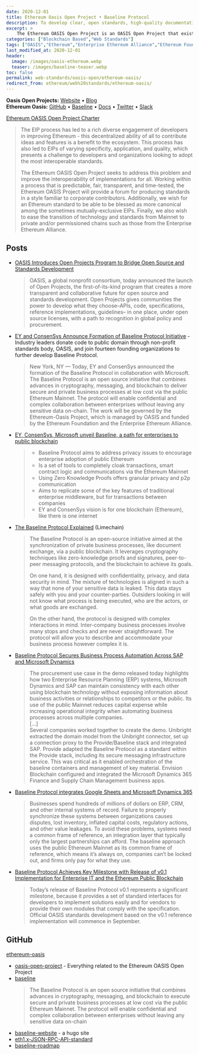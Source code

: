 ```yaml
---
date: 2020-12-01
title: Ethereum Oasis Open Project • Baseline Protocol
description: To develop clear, open standards, high-quality documentation, and shared test suites that facilitate new features and enhancements to the Ethereum protocol.
excerpt: >
    The Ethereum OASIS Open Project is an OASIS Open Project that exists to provide a neutral forum for diverse stakeholders to create high-quality specifications that facilitate Ethereum’s longevity, interoperability, and ease of integration. The Ethereum OASIS Project intends to develop clear, open standards, high-quality documentation, and shared test suites that facilitate new features and enhancements to the Ethereum protocol.
categories: ["Blockchain Based","Web Standards"]
tags: ["OASIS","Ethereum","Enterprise Ethereum Alliance","Ethereum Foundation","Consensys","Chainlink","Nethermind","Provide","Unibright","Ernst & Young","Microsoft","Limechain"]
last_modified_at: 2020-12-01
header:
  image: /images/oasis-ethereum.webp
  teaser: /images/baseline-teaser.webp
toc: false
permalink: web-standards/oasis-open/ethereum-oasis/
redirect_from: ethereum/web%20standards/ethereum-oasis/
---
```


**Oasis Open Projects:** [Website](https://oasis-open-projects.org/) • [Blog](https://oasis-open-projects.org/category/blog/)\
**Ethereum Oasis:** [GitHub](https://github.com/ethereum-oasis) • [Baseline](https://www.baseline-protocol.org/) • [Docs](https://docs.baseline-protocol.org/) • [Twitter](https://twitter.com/baselineproto) • [Slack](https://communityinviter.com/apps/ethereum-baseline/join-us)

[Ethereum OASIS Open Project Charter](https://github.com/ethereum-oasis/oasis-open-project/blob/master/PROJECT_CHARTER.md)
> The EIP process has led to a rich diverse engagement of developers in improving Ethereum - this decentralized ability of all to contribute ideas and features is a benefit to the ecosystem. This process has also led to EIPs of varying specificity, application, and quality, which presents a challenge to developers and organizations looking to adopt the most interoperable standards.
> 
> The Ethereum OASIS Open Project seeks to address this problem and improve the interoperability of implementations for all. Working within a process that is predictable, fair, transparent, and time-tested, the Ethereum OASIS Project will provide a forum for producing standards in a style familiar to corporate contributors. Additionally, we wish for an Ethereum standard to be able to be blessed as more canonical among the sometimes mutually-exclusive EIPs. Finally, we also wish to ease the transition of technology and standards from Mainnet to private and/or permissioned chains such as those from the Enterprise Ethereum Alliance.


## Posts 
- [OASIS Introduces Open Projects Program to Bridge Open Source and Standards Development](https://oasis-open-projects.org/introducing-open-projects/)
  > OASIS, a global nonprofit consortium, today announced the launch of Open Projects, the first-of-its-kind program that creates a more transparent and collaborative future for open source and standards development. Open Projects gives communities the power to develop what they choose–APIs, code, specifications, reference implementations, guidelines– in one place, under open source licenses, with a path to recognition in global policy and procurement.
* [EY and ConsenSys Announce Formation of Baseline Protocol Initiative](https://consensys.net/blog/press-release/ey-and-consensys-announce-formation-of-baseline-protocol-initiative-to-make-ethereum-mainnet-safe-and-effective-for-enterprises/) - Industry leaders donate code to public domain through non-profit standards body, OASIS, and join fourteen founding organizations to further develop Baseline Protocol.
  > New York, NY — Today, EY and ConsenSys announced the formation of the Baseline Protocol in collaboration with Microsoft. The Baseline Protocol is an open source initiative that combines advances in cryptography, messaging, and blockchain to deliver secure and private business processes at low cost via the public Ethereum Mainnet. The protocol will enable confidential and complex collaboration between enterprises without leaving any sensitive data on-chain. The work will be governed by the Ethereum-Oasis Project, which is managed by OASIS and funded by the Ethereum Foundation and the Enterprise Ethereum Alliance.
* [EY, ConsenSys, Microsoft unveil Baseline, a path for enterprises to public blockchain](https://www.ledgerinsights.com/baseline-protocol-ey-consensys-microsoft-enterprises-public-blockchain/)
  > * Baseline Protocol aims to address privacy issues to encourage enterprise adoption of public Ethereum
  > * Is a set of tools to completely cloak transactions, smart contract logic and communications via the Ethereum Mainnet
  > * Using Zero Knowledge Proofs offers granular privacy and p2p communication
  > * Aims to replicate some of the key features of traditional enterprise middleware, but for transactions between companies
  > * EY and ConsenSys vision is for one blockchain (Ethereum), like there is one internet
* [The Baseline Protocol Explained](https://medium.com/limechain/the-baseline-protocol-explained-d40ee01588ba) (Limechain)
  > The Baseline Protocol is an open-source initiative aimed at the synchronization of private business processes, like document exchange, via a public blockchain. It leverages cryptography techniques like zero-knowledge proofs and signatures, peer-to-peer messaging protocols, and the blockchain to achieve its goals.
  > 
  > On one hand, it is designed with confidentiality, privacy, and data security in mind. The mixture of technologies is aligned in such a way that none of your sensitive data is leaked. This data stays safely with you and your counter-parties. Outsiders looking in will not know what process is being executed, who are the actors, or what goods are exchanged.
  > 
  > On the other hand, the protocol is designed with complex interactions in mind. Inter-company business processes involve many stops and checks and are never straightforward. The protocol will allow you to describe and accommodate your business process however complex it is.
- [Baseline Protocol Secures Business Process Automation Across SAP and Microsoft Dynamics](https://oasis-open-projects.org/open-source-proof-of-concept-ethereum-mainnet/)
  > The procurement use case in the demo released today highlights how two Enterprise Resource Planning (ERP) systems, Microsoft Dynamics and SAP can maintain consistency with each other using blockchain technology without exposing information about business activities or relationships to competitors or the public. Its use of the public Mainnet reduces capital expense while increasing operational integrity when automating business processes across multiple companies.\
  > [...]\
  > Several companies worked together to create the demo. Unibright extracted the domain model from the Unibright connector, set up a connection proxy to the Provide/Baseline stack and integrated SAP. Provide adapted the Baseline Protocol as a standard within the Provide stack, including its secure messaging infrastructure service. This was critical as it enabled orchestration of the baseline containers and management of key material. Envision Blockchain configured and integrated the Microsoft Dynamics 365 Finance and Supply Chain Management business apps.
- [Baseline Protocol integrates Google Sheets and Microsoft Dynamics 365](https://oasis-open-projects.org/baseline-protocol-initiative-integrates-google-sheets-and-microsoft-dynamics-365-using-public-ethereum-blockchain/)
  > Businesses spend hundreds of millions of dollars on ERP, CRM, and other internal systems of record. Failure to properly synchronize these systems between organizations causes disputes, lost inventory, inflated capital costs, regulatory actions, and other value leakages. To avoid these problems, systems need a common frame of reference, an integration layer that typically only the largest partnerships can afford. The baseline approach uses the public Ethereum Mainnet as its common frame of reference, which means it’s always on, companies can’t be locked out, and firms only pay for what they use.
- [Baseline Protocol Achieves Key Milestone with Release of v0.1 Implementation for Enterprise IT and the Ethereum Public Blockchain](https://oasis-open-projects.org/baseline-protocol-v01/)
  > Today’s release of Baseline Protocol v0.1 represents a significant milestone, because it provides a set of standard interfaces for developers to implement solutions easily and for vendors to provide their own modules that comply with the specification. Official OASIS standards development based on the v0.1 reference implementation will commence in September.

## GitHub

[ethereum-oasis](https://github.com/ethereum-oasis)
- [oasis-open-project](https://github.com/ethereum-oasis/oasis-open-project) - Everything related to the Ethereum OASIS Open Project
- [baseline](https://github.com/ethereum-oasis/baseline)
  > The Baseline Protocol is an open source initiative that combines advances in cryptography, messaging, and blockchain to execute secure and private business processes at low cost via the public Ethereum Mainnet. The protocol will enable confidential and complex collaboration between enterprises without leaving any sensitive data on-chain
- [baseline-website](https://github.com/ethereum-oasis/baseline-website) - a hugo site
- [eth1.x-JSON-RPC-API-standard](https://github.com/ethereum-oasis/eth1.x-JSON-RPC-API-standard)
- [baseline-roadmap](https://github.com/ethereum-oasis/baseline-roadmap)